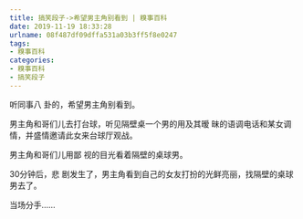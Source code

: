 ```yaml
---
title: 搞笑段子->希望男主角别看到 | 糗事百科
date: 2019-11-19 18:33:28
urlname: 08f487df09dffa531a03b3ff5f8e0247
tags: 
- 糗事百科
categories:
- 糗事百科
- 搞笑段子
---
```

听同事八 卦的，希望男主角别看到。

男主角和哥们儿去打台球，听见隔壁桌一个男的用及其暧 昧的语调电话和某女调 情，并盛情邀请此女来台球厅观战。

男主角和哥们儿用鄙 视的目光看着隔壁的桌球男。

30分钟后，悲 剧发生了，男主角看到自己的女友打扮的光鲜亮丽，找隔壁的桌球男去了。

当场分手……


